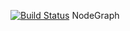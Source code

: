 [![Build Status](https://travis-ci.com/gkrisztian1/nodegraph.svg?branch=main)](https://travis-ci.com/gkrisztian1/nodegraph)
NodeGraph
